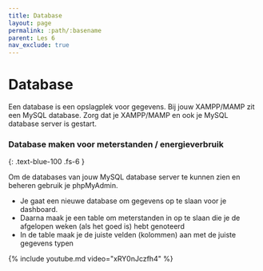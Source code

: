 ```yaml
---
title: Database
layout: page 
permalink: :path/:basename 
parent: Les 6 
nav_exclude: true
---
```


# Database

Een database is een opslagplek voor gegevens. Bij jouw XAMPP/MAMP zit een MySQL database.
Zorg dat je XAMPP/MAMP en ook je MySQL database server is gestart.


### Database maken voor meterstanden / energieverbruik
{: .text-blue-100 .fs-6 }

Om de databases van jouw MySQL database server te kunnen zien en beheren gebruik je phpMyAdmin.

- Je gaat een nieuwe database om gegevens op te slaan voor je dashboard.
- Daarna maak je een table om meterstanden in op te slaan die je de afgelopen weken (als het goed is) hebt genoteerd
- In de table maak je de juiste velden (kolommen) aan met de juiste gegevens typen

{% include youtube.md video="xRY0nJczfh4" %}









